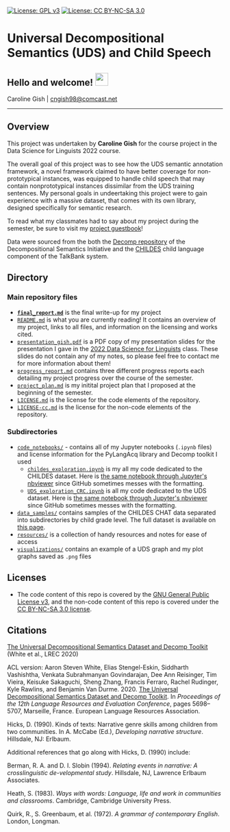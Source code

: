 [![License: GPL v3](https://img.shields.io/badge/License-GPLv3-blue.svg)](https://www.gnu.org/licenses/gpl-3.0) [![License: CC BY-NC-SA 3.0](https://img.shields.io/badge/License-CC_BY--NC--SA_3.0-lightgrey.svg)](https://creativecommons.org/licenses/by-nc-sa/3.0/)

# Universal Decompositional Semantics (UDS) and Child Speech

## Hello and welcome! <img src="https://raw.githubusercontent.com/MartinHeinz/MartinHeinz/master/wave.gif" width="30px">

Caroline Gish | cngish98@comcast.net

---

## Overview

This project was undertaken by **Caroline Gish** for the course project in the Data Science for Linguists 2022 course.

The overall goal of this project was to see how the UDS semantic annotation framework, a novel framework claimed to have better coverage for non-prototypical instances, was equipped to handle child speech that may contain nonprototypical instances dissimilar from the UDS training sentences. My personal goals in undeertaking this project were to gain experience with a massive dataset, that comes with its own library, designed specifically for semantic research.

To read what my classmates had to say about my project during the semester, be sure to visit my [project guestbook](https://github.com/Data-Science-for-Linguists-2022/Class-Lounge/blob/main/guestbooks/guestbook_caroline.md)!

Data were sourced from the both the [Decomp repository](https://github.com/decompositional-semantics-initiative/decomp) of the Decompositional Semantics Initiative and the [CHILDES](https://childes.talkbank.org/) child language component of the TalkBank system.


## Directory

### Main repository files

- [**`final_report.md`**](https://github.com/Data-Science-for-Linguists-2022/UDS-child-speech/blob/main/final_report.md) is the final write-up for my project
- [`README.md`](https://github.com/Data-Science-for-Linguists-2022/UDS-child-speech/blob/main/README.md) is what you are currently reading! It contains an overview of my project, links to all files, and information on the licensing and works cited.
- [`presentation_gish.pdf`](https://github.com/Data-Science-for-Linguists-2022/UDS-child-speech/blob/main/presentation_gish.pdf) is a PDF copy of my presentation slides for the presentation I gave in the [2022 Data Science for Linguists](https://naraehan.github.io/Data-Science-for-Linguists-2022/) class. These slides do not contain any of my notes, so please feel free to contact me for more information about them!
- [`progress_report.md`](https://github.com/Data-Science-for-Linguists-2022/UDS-child-speech/blob/main/progress_report.md) contains three different progress reports each detailing my project progress over the course of the semester.
- [`project_plan.md`]() is my initital project plan that I proposed at the beginning of the semester.
- [`LICENSE.md`](https://github.com/Data-Science-for-Linguists-2022/UDS-child-speech/blob/main/LICENSE.md) is the license for the code elements of the repository.
- [`LICENSE-cc.md`](https://github.com/Data-Science-for-Linguists-2022/UDS-child-speech/blob/main/LICENSE-cc.md) is the license for the non-code elements of the repository.
	


### Subdirectories

- [`code_notebooks/`](https://github.com/Data-Science-for-Linguists-2022/UDS-child-speech/tree/main/code_notebooks) - contains all of my Jupyter notebooks (`.ipynb` files) and license information for the PyLangAcq library and Decomp toolkit I used
	- [`childes_exploration.ipynb`](https://github.com/Data-Science-for-Linguists-2022/UDS-child-speech/blob/main/code_notebooks/childes_exploration.ipynb) is my all my code dedicated to the CHILDES dataset. Here is [the same notebook through Jupyter's nbviewer](https://nbviewer.org/github/Data-Science-for-Linguists-2022/UDS-child-speech/blob/main/code_notebooks/childes_exploration.ipynb) since GitHub sometimes messes with the formatting.
	- [`UDS_exploration_CRC.ipynb`](https://nbviewer.org/github/Data-Science-for-Linguists-2022/UDS-child-speech/blob/main/code_notebooks/UDS_explore_CRC.ipynb) is all my code dedicated to the UDS dataset. Here is [the same notebook through Jupyter's nbviewer](https://nbviewer.org/github/Data-Science-for-Linguists-2022/UDS-child-speech/blob/main/code_notebooks/UDS_explore_CRC.ipynb) since GitHub sometimes messes with the formatting.
- [`data_samples/`](https://github.com/Data-Science-for-Linguists-2022/UDS-child-speech/tree/main/data_samples) contains samples of the CHILDES CHAT data separated into subdirectories by child grade level. The full dataset is available on [this page](https://childes.talkbank.org/access/Eng-NA/Hicks.html).
- [`resources/`](https://github.com/Data-Science-for-Linguists-2022/UDS-child-speech/tree/main/resources) is a collection of handy resources and notes for ease of access
- [`visualizations/`](https://github.com/Data-Science-for-Linguists-2022/UDS-child-speech/tree/main/visualizations) contains an example of a UDS graph and my plot graphs saved as `.png` files



## Licenses 

- The code content of this repo is covered by the [GNU General Public License v3](https://www.gnu.org/licenses/gpl-3.0.en.html), and the non-code content of this repo is covered under the [CC BY-NC-SA 3.0 license](https://creativecommons.org/licenses/by-nc-sa/3.0/).


## Citations

[The Universal Decompositional Semantics Dataset and Decomp Toolkit](https://aclanthology.org/2020.lrec-1.699) (White et al., LREC 2020)

ACL version: Aaron Steven White, Elias Stengel-Eskin, Siddharth Vashishtha, Venkata Subrahmanyan Govindarajan, Dee Ann Reisinger, Tim Vieira, Keisuke Sakaguchi, Sheng Zhang, Francis Ferraro, Rachel Rudinger, Kyle Rawlins, and Benjamin Van Durme. 2020. [The Universal Decompositional Semantics Dataset and Decomp Toolkit](https://aclanthology.org/2020.lrec-1.699/). In *Proceedings of the 12th Language Resources and Evaluation Conference*, pages 5698–5707, Marseille, France. European Language Resources Association.

Hicks, D. (1990). Kinds of texts: Narrative genre skills among children from two communities. In A. McCabe (Ed.), *Developing narrative structure*. Hillsdale, NJ: Erlbaum.

Additional references that go along with Hicks, D. (1990) include:

Berman, R. A. and D. I. Slobin (1994). *Relating events in narrative: A crosslinguistic de-velopmental study*. Hillsdale, NJ, Lawrence Erlbaum Associates.

Heath, S. (1983). *Ways with words: Language, life and work in communities and classrooms*. Cambridge, Cambridge University Press.

Quirk, R., S. Greenbaum, et al. (1972). *A grammar of contemporary English*. London, Longman.
